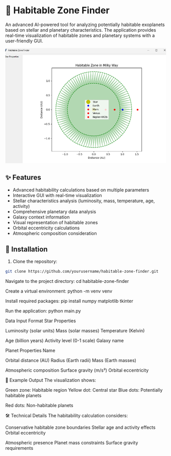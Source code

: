 # 🌟 Habitable Zone Finder

An advanced AI-powered tool for analyzing potentially habitable exoplanets based on stellar and planetary characteristics. The application provides real-time visualization of habitable zones and planetary systems with a user-friendly GUI.

![Alt Text](habitablezone3.png)

## ✨ Features

- Advanced habitability calculations based on multiple parameters
- Interactive GUI with real-time visualization
- Stellar characteristics analysis (luminosity, mass, temperature, age, activity)
- Comprehensive planetary data analysis
- Galaxy context information
- Visual representation of habitable zones
- Orbital eccentricity calculations
- Atmospheric composition consideration

## 🚀 Installation

1. Clone the repository:
```bash
git clone https://github.com/yourusername/habitable-zone-finder.git
```

Navigate to the project directory:
cd habitable-zone-finder

Create a virtual environment:
python -m venv venv

Install required packages:
pip install numpy matplotlib tkinter

Run the application:
python main.py

Data Input Format
Star Properties

Luminosity (solar units)
Mass (solar masses)
Temperature (Kelvin)

Age (billion years)
Activity level (0-1 scale)
Galaxy name

Planet Properties
Name

Orbital distance (AU)
Radius (Earth radii)
Mass (Earth masses)

Atmospheric composition
Surface gravity (m/s²)
Orbital eccentricity

🎯 Example Output
The visualization shows:

Green zone: Habitable region
Yellow dot: Central star
Blue dots: Potentially habitable planets

Red dots: Non-habitable planets

🛠️ Technical Details
The habitability calculation considers:

Conservative habitable zone boundaries
Stellar age and activity effects
Orbital eccentricity

Atmospheric presence
Planet mass constraints
Surface gravity requirements
